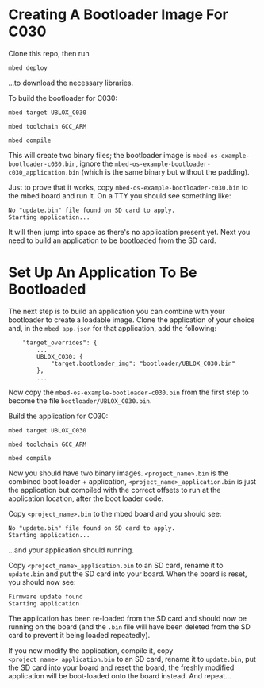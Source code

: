 # Creating A Bootloader Image For C030

Clone this repo, then run

`mbed deploy`

...to download the necessary libraries.

To build the bootloader for C030:

`mbed target UBLOX_C030`

`mbed toolchain GCC_ARM`

`mbed compile`

This will create two binary files; the bootloader image is `mbed-os-example-bootloader-c030.bin`, ignore the `mbed-os-example-bootloader-c030_application.bin` (which is the same binary but without the padding).

Just to prove that it works, copy `mbed-os-example-bootloader-c030.bin` to the mbed board and run it.  On a TTY you should see something like:

```
No "update.bin" file found on SD card to apply.
Starting application...
```

It will then jump into space as there's no application present yet.  Next you need to build an application to be bootloaded from the SD card.

# Set Up An Application To Be Bootloaded

The next step is to build an application you can combine with your bootloader to create a loadable image. Clone the application of your choice and, in the `mbed_app.json` for that application, add the following:

```
    "target_overrides": {
        ...
        UBLOX_CO30: {
            "target.bootloader_img": "bootloader/UBLOX_CO30.bin"
        },
        ...
```

Now copy the `mbed-os-example-bootloader-c030.bin` from the first step to become the file `bootloader/UBLOX_C030.bin`.

Build the application for C030:

`mbed target UBLOX_C030`

`mbed toolchain GCC_ARM`

`mbed compile`

Now you should have two binary images.  `<project_name>.bin` is the combined boot loader + application, `<project_name>_application.bin` is just the application but compiled with the correct offsets to run at the application location, after the boot loader code.

Copy `<project_name>.bin` to the mbed board and you should see:

```
No "update.bin" file found on SD card to apply.
Starting application...
```

...and your application should running.

Copy `<project_name>_application.bin` to an SD card, rename it to `update.bin` and put the SD card into your board.  When the board is reset, you should now see:

```
Firmware update found
Starting application
```

The application has been re-loaded from the SD card and should now be running on the board (and the `.bin` file will have been deleted from the SD card to prevent it being loaded repeatedly).

If you now modify the application, compile it, copy `<project_name>_application.bin` to an SD card, rename it to `update.bin`, put the SD card into your board and reset the board, the freshly modified application will be boot-loaded onto the board instead.  And repeat...
